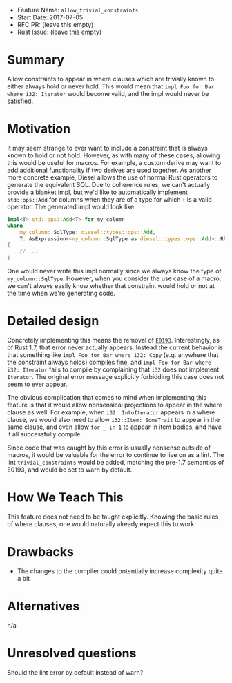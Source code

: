 - Feature Name: `allow_trivial_constraints`
- Start Date: 2017-07-05
- RFC PR: (leave this empty)
- Rust Issue: (leave this empty)

# Summary
[summary]: #summary

Allow constraints to appear in where clauses which are trivially known to either
always hold or never hold. This would mean that `impl Foo for Bar where i32:
Iterator` would become valid, and the impl would never be satisfied.

# Motivation
[motivation]: #motivation

It may seem strange to ever want to include a constraint that is always known to
hold or not hold. However, as with many of these cases, allowing this would be
useful for macros. For example, a custom derive may want to add additional
functionality if two derives are used together. As another more concrete
example, Diesel allows the use of normal Rust operators to generate the
equivalent SQL. Due to coherence rules, we can't actually provide a blanket
impl, but we'd like to automatically implement `std::ops::Add` for columns when
they are of a type for which `+` is a valid operator. The generated impl would
look like:

```rust
impl<T> std::ops::Add<T> for my_column
where
    my_column::SqlType: diesel::types::ops::Add,
    T: AsExpression<<my_column::SqlType as diesel::types::ops::Add>::Rhs>,
{
    // ...
}
```

One would never write this impl normally since we always know the type of
`my_column::SqlType`. However, when you consider the use case of a macro, we
can't always easily know whether that constraint would hold or not at the time
when we're generating code.

# Detailed design
[design]: #detailed-design

Concretely implementing this means the removal of [`E0193`]. Interestingly, as of
Rust 1.7, that error never actually appears. Instead the current behavior is
that something like `impl Foo for Bar where i32: Copy` (e.g. anywhere that the
constraint always holds) compiles fine, and `impl Foo for Bar where i32:
Iterator` fails to compile by complaining that `i32` does not implement
`Iterator`. The original error message explicitly forbidding this case does not
seem to ever appear.

The obvious complication that comes to mind when implementing this feature is
that it would allow nonsensical projections to appear in the where clause as
well. For example, when `i32: IntoIterator` appears in a where clause, we would
also need to allow `i32::Item: SomeTrait` to appear in the same clause, and even
allow `for _ in 1` to appear in item bodies, and have it all successfully
compile.

Since code that was caught by this error is usually nonsense outside of macros,
it would be valuable for the error to continue to live on as a lint. The lint
`trivial_constraints` would be added, matching the pre-1.7 semantics of E0193,
and would be set to warn by default.

[`E0193`]: https://doc.rust-lang.org/error-index.html#E0193

# How We Teach This
[how-we-teach-this]: #how-we-teach-this

This feature does not need to be taught explicitly. Knowing the basic rules of
where clauses, one would naturally already expect this to work.

# Drawbacks
[drawbacks]: #drawbacks

- The changes to the compiler could potentially increase complexity quite a bit

# Alternatives
[alternatives]: #alternatives

n/a

# Unresolved questions
[unresolved]: #unresolved-questions

Should the lint error by default instead of warn?

